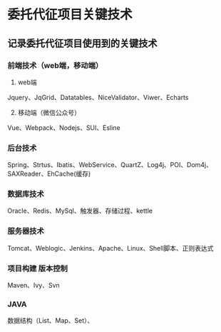 # 委托代征项目关键技术
## 记录委托代征项目使用到的关键技术
### 前端技术（web端，移动端）
1. web端

Jquery、JqGrid、Datatables、NiceValidator、Viwer、Echarts

2. 移动端（微信公众号）

Vue、Webpack、Nodejs、SUI、Esline

### 后台技术

Spring、Strtus、Ibatis、WebService、QuartZ、Log4j、POI、Dom4j、SAXReader、EhCache(缓存)

### 数据库技术

Oracle、Redis、MySql、触发器、存储过程、kettle

### 服务器技术

Tomcat、Weblogic、Jenkins、Apache、Linux、Shell脚本、正则表达式

### 项目构建 版本控制

Maven、Ivy、Svn

### JAVA

数据结构（List、Map、Set）、
